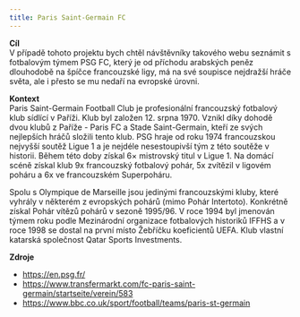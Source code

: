```yaml
---
title: Paris Saint-Germain FC
---
```


**Cíl**  
V případě tohoto projektu bych chtěl návštěvníky takového webu seznámit s fotbalovým týmem PSG FC, který je od příchodu arabských peněz dlouhodobě na špíčce francouzské ligy, má na své soupisce nejdražší hráče světa, ale i přesto se mu nedaří na evropské úrovni.

**Kontext**  
Paris Saint-Germain Football Club je profesionální francouzský fotbalový klub sídlící v Paříži. Klub byl založen 12. srpna 1970. Vznikl díky dohodě dvou klubů z Paříže - Paris FC a Stade Saint-Germain, kteří ze svých nejlepších hráčů složili tento klub. PSG hraje od roku 1974 francouzskou nejvyšší soutěž Ligue 1 a je nejdéle nesestoupivší tým z této soutěže v historii. Během této doby získal 6× mistrovský titul v Ligue 1. Na domácí scéně získal klub 9x francouzský fotbalový pohár, 5x zvítězil v ligovém poháru a 6x ve francouzském Superpoháru.   

Spolu s Olympique de Marseille jsou jedinými francouzskými kluby, které vyhrály v některém z evropských pohárů (mimo Pohár Intertoto). Konkrétně získal Pohár vítězů pohárů v sezoně 1995/96. V roce 1994 byl jmenován týmem roku podle Mezinárodní organizace fotbalových historiků IFFHS a v roce 1998 se dostal na první místo Žebříčku koeficientů UEFA. Klub vlastní katarská společnost Qatar Sports Investments.

**Zdroje**
- https://en.psg.fr/
- https://www.transfermarkt.com/fc-paris-saint-germain/startseite/verein/583
- https://www.bbc.co.uk/sport/football/teams/paris-st-germain